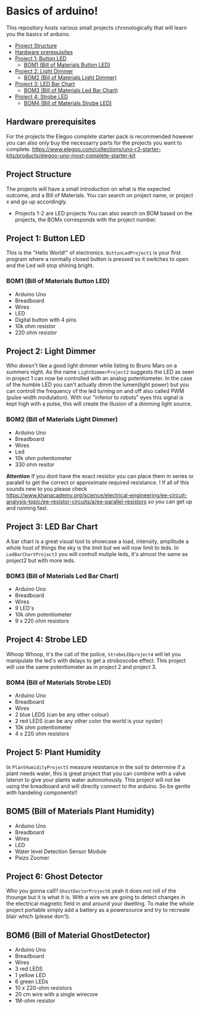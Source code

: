 # Basics of arduino!
This repository hosts various small projects chronologically that will learn you the basics of arduino. 

 * [Project Structure](#project-structure)
 * [Hardware prerequisites](#hardware-prerequisites)
  * [Project 1: Button LED](#project-1--button-led)
    + [BOM1 (Bill of Materials Button LED)](#bom1--bill-of-materials-button-led-)
  * [Project 2: Light Dimmer](#project-2--light-dimmer)
    + [BOM2 (Bill of Materials Light Dimmer)](#bom2--bill-of-materials-light-dimmer-)
  * [Project 3: LED Bar Chart](#project-3--led-bar-chart)
    + [BOM3 (Bill of Materials Led Bar Chart)](#bom3--bill-of-materials-led-bar-chart-)
  * [Project 4: Strobe LED](#project-4--strobe-led)
    + [BOM4 (Bill of Materials Strobe LED)](#bom4--bill-of-materials-strobe-led-)

[//]: # ( <small><i><a href='http://ecotrust-canada.github.io/markdown-toc/'>Table of contents generated with markdown-toc</a></i></small> )

## Hardware prerequisites 
For the projects the Elegoo complete starter pack is recommended however you can also only buy the necessarry parts for the projects you want to complete.
https://www.elegoo.com/collections/uno-r3-starter-kits/products/elegoo-uno-most-complete-starter-kit 

## Project Structure
The projects will have a small introduction on what is the expected outcome, and a Bill of Materials. 
You can search on project name, or project x and go up accordingly. 
* Projects 1-2 are LED projects
You can also search on BOM based on the projects, the BOMx corresponds with the project number. 



## Project 1: Button LED 
This is the "Hello World!" of electronics. 
`ButtonLedProject1` is your first program where a normally closed button is pressed so it switches to open and the Led will stop shining bright.

### BOM1 (Bill of Materials Button LED)
* Arduino Uno 
* Breadboard 
* Wires
* LED
* Digital button with 4 pins
* 10k ohm resistor 
* 220 ohm resistor 

## Project 2: Light Dimmer
Who doesn't like a good light dimmer while listing to Bruno Mars on a summers night. 
As the name `LightDimmerProject2` suggests the LED as seen in project 1 can now be controlled with an analog potentiometer. In the case of the humble LED you can't actually dimm the lumen(light power) but you can controll the frequency of the led turning on and off also called PWM (pulse width modulation). With our "inferior to robots" eyes this signal is kept high with a pulse, this will create the illusion of a dimming light source. 

### BOM2 (Bill of Materials Light Dimmer)
* Arduino Uno 
* Breadboard
* Wires
* Led
* 10k ohm potentiometer 
* 330 ohm resitor 

**Attention** If you dont have the exact resistor you can place them in series or paralell to get the correct or approximate required resistance. ! If all of this sounds new to you please check https://www.khanacademy.org/science/electrical-engineering/ee-circuit-analysis-topic/ee-resistor-circuits/a/ee-parallel-resistors so you can get up and running fast. 

## Project 3: LED Bar Chart 
A bar chart is a great visual tool to showcase a load, intensity, amplitude a whole host of things the sky is the limit but we will now limit to leds.
In `LedBarChartProject3` you will controll mutiple leds, it's almost the same as project2 but with more leds. 

### BOM3 (Bill of Materials Led Bar Chart)
* Arduino Uno
* Breadboard
* Wires
* 9 LED's
* 10k ohm potentiometer
* 9 x 220 ohm resistors 

## Project 4: Strobe LED
Whoop Whoop, it's the call of the police, `StrobeLEDproject4` will let you manipulate the led's with delays to get a stroboscobe effect.
This project will use the same potentiometer as in project 2 and project 3. 

### BOM4 (Bill of Materials Strobe LED)
* Arduino Uno
* Breadboard
* Wires
* 2 blue LEDS (can be any other colour)
* 2 red LEDS (can be any other color the world is your oyster)
* 10k ohm potentiometer 
* 4 x 220 ohm resistors 

## Project 5: Plant Humidity
In ```PlantHumidityProject5``` measure resistance in the soil to determine if a plant needs water, this is great project that you can combine with a valve lateron to give your plants water autonomously. 
This project will not be using the breadboard and will directly connect to the arduino. So be gentle with handeling components!!

## BOM5 (Bill of Materials Plant Humidity)
* Arduino Uno
* Breadboard
* Wires
* LED
* Water level Detection Sensor Module 
* Piezo Zoomer

## Project 6: Ghost Detector
Who you gonna call!! ```GhostDectorProject6``` yeah it does not roll of the thounge but it is what it is. 
With a wire we are going to detect changes in the electrical magnetic field in and around your dwelling. 
To make the whole project portable simply add a battery as a powersource and try to recreate blair which (please don't).

## BOM6 (Bill of Material GhostDetector) 
* Arduino Uno 
* Breadboard
* Wires
* 3 red LEDS
* 1 yellow LED
* 6 green LEDs
* 10 x 220-ohm resistors
* 20 cm wire with a single wirecore 
* 1M-ohm resistor 


